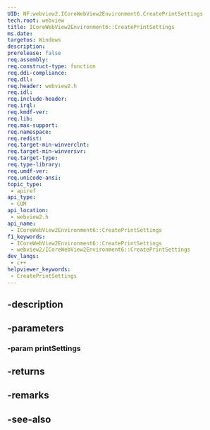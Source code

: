 ```yaml
---
UID: NF:webview2.ICoreWebView2Environment6.CreatePrintSettings
tech.root: webview
title: ICoreWebView2Environment6::CreatePrintSettings
ms.date: 
targetos: Windows
description: 
prerelease: false
req.assembly: 
req.construct-type: function
req.ddi-compliance: 
req.dll: 
req.header: webview2.h
req.idl: 
req.include-header: 
req.irql: 
req.kmdf-ver: 
req.lib: 
req.max-support: 
req.namespace: 
req.redist: 
req.target-min-winverclnt: 
req.target-min-winversvr: 
req.target-type: 
req.type-library: 
req.umdf-ver: 
req.unicode-ansi: 
topic_type:
 - apiref
api_type:
 - COM
api_location:
 - webview2.h
api_name:
 - ICoreWebView2Environment6::CreatePrintSettings
f1_keywords:
 - ICoreWebView2Environment6::CreatePrintSettings
 - webview2/ICoreWebView2Environment6::CreatePrintSettings
dev_langs:
 - c++
helpviewer_keywords:
 - CreatePrintSettings
---
```


## -description

## -parameters

### -param printSettings

## -returns

## -remarks

## -see-also

